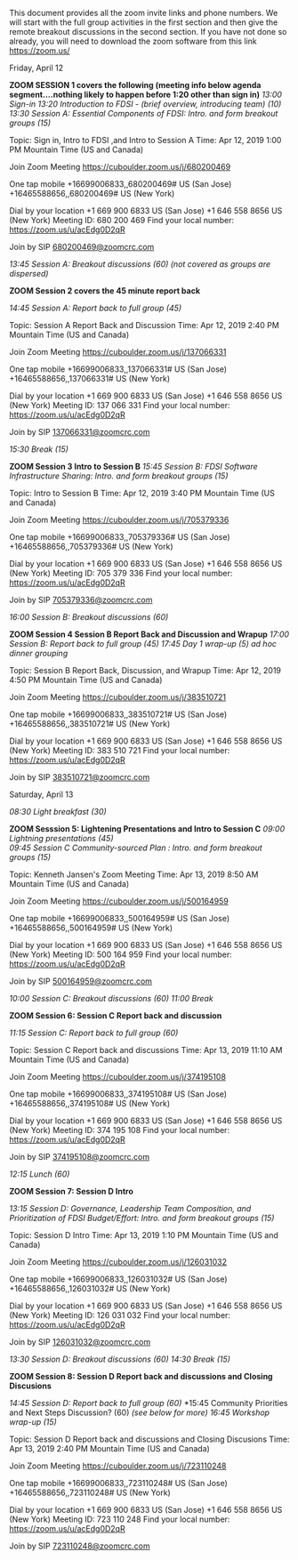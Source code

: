 This document provides all the zoom invite links and phone numbers. We will start with the full group activities in the first section and then give the remote breakout discussions in the second section. If you have not done so already, you will need to download the zoom software from this link https://zoom.us/


Friday, April 12

**ZOOM SESSION 1 covers the following (meeting info below agenda segment....nothing likely to happen before 1:20 other than sign in)**
*13:00 	Sign-in* 
*13:20   Introduction to FDSI - (brief overview, introducing team) (10)*
*13:30	Session A: Essential Components of FDSI: Intro. and form breakout groups	(15)*

Topic: Sign in, Intro to FDSI ,and Intro to Session A
Time: Apr 12, 2019 1:00 PM Mountain Time (US and Canada)

Join Zoom Meeting
https://cuboulder.zoom.us/j/680200469

One tap mobile
+16699006833,,680200469# US (San Jose)
+16465588656,,680200469# US (New York)

Dial by your location
        +1 669 900 6833 US (San Jose)
        +1 646 558 8656 US (New York)
Meeting ID: 680 200 469
Find your local number: https://zoom.us/u/acEdg0D2qR

Join by SIP
680200469@zoomcrc.com

*13:45	Session A: Breakout discussions (60) (not covered as groups are dispersed)*


**ZOOM Session 2 covers the 45 minute report back** 

*14:45  	Session A: Report back to full group (45)*

Topic: Session A Report Back and Discussion
Time: Apr 12, 2019 2:40 PM Mountain Time (US and Canada)

Join Zoom Meeting
https://cuboulder.zoom.us/j/137066331

One tap mobile
+16699006833,,137066331# US (San Jose)
+16465588656,,137066331# US (New York)

Dial by your location
        +1 669 900 6833 US (San Jose)
        +1 646 558 8656 US (New York)
Meeting ID: 137 066 331
Find your local number: https://zoom.us/u/acEdg0D2qR

Join by SIP
137066331@zoomcrc.com


*15:30 	Break  (15)*

**ZOOM Session 3 Intro to Session B**
*15:45 	Session B: FDSI Software Infrastructure Sharing: Intro. and form breakout groups  (15)*

Topic: Intro to Session B
Time: Apr 12, 2019 3:40 PM Mountain Time (US and Canada)

Join Zoom Meeting
https://cuboulder.zoom.us/j/705379336

One tap mobile
+16699006833,,705379336# US (San Jose)
+16465588656,,705379336# US (New York)

Dial by your location
        +1 669 900 6833 US (San Jose)
        +1 646 558 8656 US (New York)
Meeting ID: 705 379 336
Find your local number: https://zoom.us/u/acEdg0D2qR

Join by SIP
705379336@zoomcrc.com


*16:00 	Session B: Breakout discussions (60)*

**ZOOM Session 4 Session B Report Back and Discussion and Wrapup**
*17:00 	Session B: Report back to full group (45)*
*17:45  	Day 1 wrap-up (5) ad hoc dinner grouping*

Topic: Session B Report Back, Discussion, and Wrapup
Time: Apr 12, 2019 4:50 PM Mountain Time (US and Canada)

Join Zoom Meeting
https://cuboulder.zoom.us/j/383510721

One tap mobile
+16699006833,,383510721# US (San Jose)
+16465588656,,383510721# US (New York)

Dial by your location
        +1 669 900 6833 US (San Jose)
        +1 646 558 8656 US (New York)
Meeting ID: 383 510 721
Find your local number: https://zoom.us/u/acEdg0D2qR

Join by SIP
383510721@zoomcrc.com






Saturday, April 13


*08:30 	Light breakfast (30)*

**ZOOM Sesssion 5: Lightening Presentations and Intro to Session C**
*09:00 	Lightning presentations (45)*	
*09:45 	Session C Community-sourced Plan : Intro. and form breakout groups (15)*

Topic: Kenneth Jansen's Zoom Meeting
Time: Apr 13, 2019 8:50 AM Mountain Time (US and Canada)

Join Zoom Meeting
https://cuboulder.zoom.us/j/500164959

One tap mobile
+16699006833,,500164959# US (San Jose)
+16465588656,,500164959# US (New York)

Dial by your location
        +1 669 900 6833 US (San Jose)
        +1 646 558 8656 US (New York)
Meeting ID: 500 164 959
Find your local number: https://zoom.us/u/acEdg0D2qR

Join by SIP
500164959@zoomcrc.com

*10:00 	Session C: Breakout discussions (60)*
*11:00 	Break*

**ZOOM Session 6:  Session C Report back and discussion**

*11:15 	Session C: Report back to full group (60)*

Topic: Session C Report back and  discussions
Time: Apr 13, 2019 11:10 AM Mountain Time (US and Canada)

Join Zoom Meeting
https://cuboulder.zoom.us/j/374195108

One tap mobile
+16699006833,,374195108# US (San Jose)
+16465588656,,374195108# US (New York)

Dial by your location
        +1 669 900 6833 US (San Jose)
        +1 646 558 8656 US (New York)
Meeting ID: 374 195 108
Find your local number: https://zoom.us/u/acEdg0D2qR

Join by SIP
374195108@zoomcrc.com

*12:15 	Lunch (60)*

**ZOOM Session 7: Session D Intro**

*13:15 	Session D: Governance, Leadership Team Composition, and Prioritization of FDSI Budget/Effort: Intro. and form breakout groups (15)*

Topic: Session D Intro
Time: Apr 13, 2019 1:10 PM Mountain Time (US and Canada)

Join Zoom Meeting
https://cuboulder.zoom.us/j/126031032

One tap mobile
+16699006833,,126031032# US (San Jose)
+16465588656,,126031032# US (New York)

Dial by your location
        +1 669 900 6833 US (San Jose)
        +1 646 558 8656 US (New York)
Meeting ID: 126 031 032
Find your local number: https://zoom.us/u/acEdg0D2qR

Join by SIP
126031032@zoomcrc.com

*13:30 	Session D: Breakout discussions (60)*
*14:30 	Break (15)*

**ZOOM Session 8: Session D Report back and discussions and Closing Discusions**

*14:45 	Session D: Report back to full group (60)*
*15:45 	Community Priorities and Next Steps Discussion? (60) *(see below for more)*
*16:45 	Workshop wrap-up (15)* 

Topic: Session D Report back and discussions and Closing Discusions
Time: Apr 13, 2019 2:40 PM Mountain Time (US and Canada)

Join Zoom Meeting
https://cuboulder.zoom.us/j/723110248

One tap mobile
+16699006833,,723110248# US (San Jose)
+16465588656,,723110248# US (New York)

Dial by your location
        +1 669 900 6833 US (San Jose)
        +1 646 558 8656 US (New York)
Meeting ID: 723 110 248
Find your local number: https://zoom.us/u/acEdg0D2qR

Join by SIP
723110248@zoomcrc.com

